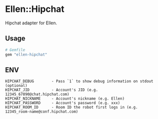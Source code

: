 # Ellen::Hipchat
Hipchat adapter for Ellen.

## Usage
```ruby
# Gemfile
gem "ellen-hipchat"
```

## ENV
```
HIPCHAT_DEBUG        - Pass `1` to show debug information on stdout (optional)
HIPCHAT_JID          - Account's JID (e.g. 12345_67890@chat.hipchat.com)
HIPCHAT_NICKNAME     - Account's nickname (e.g. Ellen)
HIPCHAT_PASSWORD     - Account's password (e.g. xxx)
HIPCHAT_ROOM_ID      - Room ID the robot first logs in (e.g. 12345_room-name@conf.hipchat.com)
```
